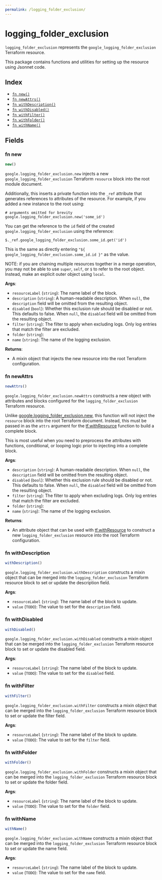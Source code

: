 ```yaml
---
permalink: /logging_folder_exclusion/
---
```


# logging_folder_exclusion

`logging_folder_exclusion` represents the `google_logging_folder_exclusion` Terraform resource.



This package contains functions and utilities for setting up the resource using Jsonnet code.


## Index

* [`fn new()`](#fn-new)
* [`fn newAttrs()`](#fn-newattrs)
* [`fn withDescription()`](#fn-withdescription)
* [`fn withDisabled()`](#fn-withdisabled)
* [`fn withFilter()`](#fn-withfilter)
* [`fn withFolder()`](#fn-withfolder)
* [`fn withName()`](#fn-withname)

## Fields

### fn new

```ts
new()
```


`google.logging_folder_exclusion.new` injects a new `google_logging_folder_exclusion` Terraform `resource`
block into the root module document.

Additionally, this inserts a private function into the `_ref` attribute that generates references to attributes of the
resource. For example, if you added a new instance to the root using:

    # arguments omitted for brevity
    google.logging_folder_exclusion.new('some_id')

You can get the reference to the `id` field of the created `google.logging_folder_exclusion` using the reference:

    $._ref.google_logging_folder_exclusion.some_id.get('id')

This is the same as directly entering `"${ google_logging_folder_exclusion.some_id.id }"` as the value.

NOTE: if you are chaining multiple resources together in a merge operation, you may not be able to use `super`, `self`,
or `$` to refer to the root object. Instead, make an explicit outer object using `local`.

**Args**:
  - `resourceLabel` (`string`): The name label of the block.
  - `description` (`string`): A human-readable description. When `null`, the `description` field will be omitted from the resulting object.
  - `disabled` (`bool`): Whether this exclusion rule should be disabled or not. This defaults to false. When `null`, the `disabled` field will be omitted from the resulting object.
  - `filter` (`string`): The filter to apply when excluding logs. Only log entries that match the filter are excluded.
  - `folder` (`string`): 
  - `name` (`string`): The name of the logging exclusion.

**Returns**:
- A mixin object that injects the new resource into the root Terraform configuration.


### fn newAttrs

```ts
newAttrs()
```


`google.logging_folder_exclusion.newAttrs` constructs a new object with attributes and blocks configured for the `logging_folder_exclusion`
Terraform resource.

Unlike [google.logging_folder_exclusion.new](#fn-loggingfolderexclusionnew), this function will not inject the `resource`
block into the root Terraform document. Instead, this must be passed in as the `attrs` argument for the
[tf.withResource](https://github.com/tf-libsonnet/core/tree/main/docs#fn-withresource) function to build a complete block.

This is most useful when you need to preprocess the attributes with functions, conditional, or looping logic prior to
injecting into a complete block.

**Args**:
  - `description` (`string`): A human-readable description. When `null`, the `description` field will be omitted from the resulting object.
  - `disabled` (`bool`): Whether this exclusion rule should be disabled or not. This defaults to false. When `null`, the `disabled` field will be omitted from the resulting object.
  - `filter` (`string`): The filter to apply when excluding logs. Only log entries that match the filter are excluded.
  - `folder` (`string`): 
  - `name` (`string`): The name of the logging exclusion.

**Returns**:
  - An attribute object that can be used with [tf.withResource](https://github.com/tf-libsonnet/core/tree/main/docs#fn-withresource) to construct a new `logging_folder_exclusion` resource into the root Terraform configuration.


### fn withDescription

```ts
withDescription()
```

`google.logging_folder_exclusion.withDescription` constructs a mixin object that can be merged into the `logging_folder_exclusion`
Terraform resource block to set or update the description field.



**Args**:
  - `resourceLabel` (`string`): The name label of the block to update.
  - `value` (`TODO`): The value to set for the `description` field.


### fn withDisabled

```ts
withDisabled()
```

`google.logging_folder_exclusion.withDisabled` constructs a mixin object that can be merged into the `logging_folder_exclusion`
Terraform resource block to set or update the disabled field.



**Args**:
  - `resourceLabel` (`string`): The name label of the block to update.
  - `value` (`TODO`): The value to set for the `disabled` field.


### fn withFilter

```ts
withFilter()
```

`google.logging_folder_exclusion.withFilter` constructs a mixin object that can be merged into the `logging_folder_exclusion`
Terraform resource block to set or update the filter field.



**Args**:
  - `resourceLabel` (`string`): The name label of the block to update.
  - `value` (`TODO`): The value to set for the `filter` field.


### fn withFolder

```ts
withFolder()
```

`google.logging_folder_exclusion.withFolder` constructs a mixin object that can be merged into the `logging_folder_exclusion`
Terraform resource block to set or update the folder field.



**Args**:
  - `resourceLabel` (`string`): The name label of the block to update.
  - `value` (`TODO`): The value to set for the `folder` field.


### fn withName

```ts
withName()
```

`google.logging_folder_exclusion.withName` constructs a mixin object that can be merged into the `logging_folder_exclusion`
Terraform resource block to set or update the name field.



**Args**:
  - `resourceLabel` (`string`): The name label of the block to update.
  - `value` (`TODO`): The value to set for the `name` field.
